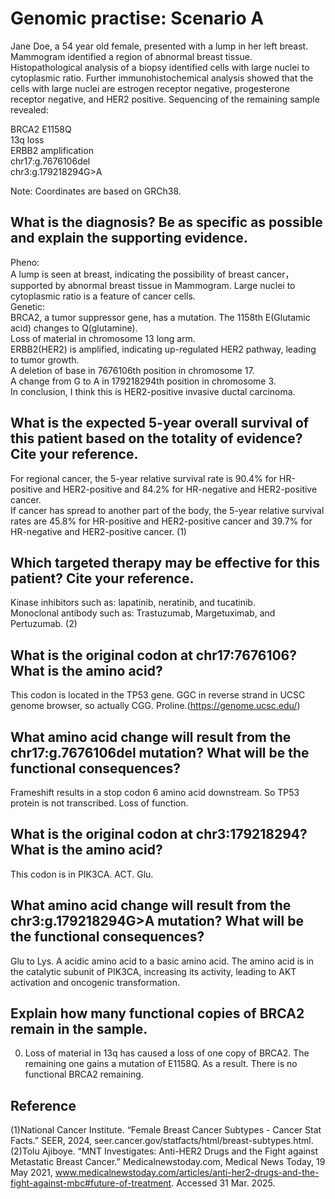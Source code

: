# Genomic practise: Scenario A

Jane Doe, a 54 year old female, presented with a lump in her left breast. Mammogram identified a region of abnormal breast tissue. Histopathological analysis of a biopsy identified cells with large nuclei to cytoplasmic ratio. Further immunohistochemical analysis showed that the cells with large nuclei are estrogen receptor negative, progesterone receptor negative, and HER2 positive. Sequencing of the remaining sample revealed:

BRCA2 E1158Q  
13q loss  
ERBB2 amplification  
chr17:g.7676106del  
chr3:g.179218294G>A  

Note: Coordinates are based on GRCh38.

## What is the diagnosis? Be as specific as possible and explain the supporting evidence.

Pheno:  
A lump is seen at breast, indicating the possibility of breast cancer，supported by abnormal breast tissue in Mammogram. Large nuclei to cytoplasmic ratio is a feature of cancer cells.  
Genetic:  
BRCA2, a tumor suppressor gene, has a mutation. The 1158th E(Glutamic acid) changes to Q(glutamine).  
Loss of material in chromosome 13 long arm.  
ERBB2(HER2) is amplified, indicating up-regulated HER2 pathway, leading to tumor growth.  
A deletion of base in 7676106th position in chromosome 17.  
A change from G to A in 179218294th position in chromosome 3.  
In conclusion, I think this is HER2-positive invasive ductal carcinoma.

## What is the expected 5-year overall survival of this patient based on the totality of evidence? Cite your reference.

For regional cancer, the 5-year relative survival rate is 90.4% for HR-positive and HER2-positive and 84.2% for HR-negative and HER2-positive cancer.  
If cancer has spread to another part of the body, the 5-year relative survival rates are 45.8% for HR-positive and HER2-positive cancer and 39.7% for HR-negative and HER2-positive cancer.  (1)

## Which targeted therapy may be effective for this patient? Cite your reference.

Kinase inhibitors such as: lapatinib, neratinib, and tucatinib.  
Monoclonal antibody such as: Trastuzumab, Margetuximab, and Pertuzumab.  (2)


## What is the original codon at chr17:7676106? What is the amino acid?

This codon is located in the TP53 gene. GGC in reverse strand in UCSC genome browser, so actually CGG. Proline.(https://genome.ucsc.edu/)

## What amino acid change will result from the chr17:g.7676106del mutation? What will be the functional consequences?

Frameshift results in a stop codon 6 amino acid downstream. So TP53 protein is not transcribed. Loss of function.

## What is the original codon at chr3:179218294? What is the amino acid?

This codon is in PIK3CA. ACT. Glu.

## What amino acid change will result from the chr3:g.179218294G>A mutation? What will be the functional consequences?

Glu to Lys. A acidic amino acid to a basic amino acid. The amino acid is in the catalytic subunit of PIK3CA, increasing its activity, leading to AKT activation and oncogenic transformation.

## Explain how many functional copies of BRCA2 remain in the sample.

0. Loss of material in 13q has caused a loss of one copy of BRCA2. The remaining one gains a mutation of E1158Q. As a result. There is no functional BRCA2 remaining.

## Reference
(1)National Cancer Institute. “Female Breast Cancer Subtypes - Cancer Stat Facts.” SEER, 2024, seer.cancer.gov/statfacts/html/breast-subtypes.html.
(2)Tolu Ajiboye. “MNT Investigates: Anti-HER2 Drugs and the Fight against Metastatic Breast Cancer.” Medicalnewstoday.com, Medical News Today, 19 May 2021, www.medicalnewstoday.com/articles/anti-her2-drugs-and-the-fight-against-mbc#future-of-treatment. Accessed 31 Mar. 2025.
